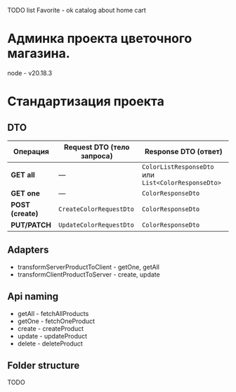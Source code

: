 TODO list
Favorite - ok
catalog
about
home
cart


# Админка проекта цветочного магазина.
node - v20.18.3

# Стандартизация проекта

## DTO
| Операция         | Request DTO (тело запроса)      | Response DTO (ответ)            |
|------------------|---------------------------------|----------------------------------|
| **GET all**      | —                               | `ColorListResponseDto` или `List<ColorResponseDto>` |
| **GET one**      | —                 | `ColorResponseDto`              |
| **POST (create)**| `CreateColorRequestDto`         | `ColorResponseDto`              |
| **PUT/PATCH**    | `UpdateColorRequestDto`         | `ColorResponseDto`              |

## Adapters
- transformServerProductToClient - getOne, getAll
- transformClientProductToServer - create, update

## Api naming
- getAll - fetchAllProducts
- getOne - fetchOneProduct
- create - createProduct
- update - updateProduct
- delete - deleteProduct

## Folder structure
TODO

